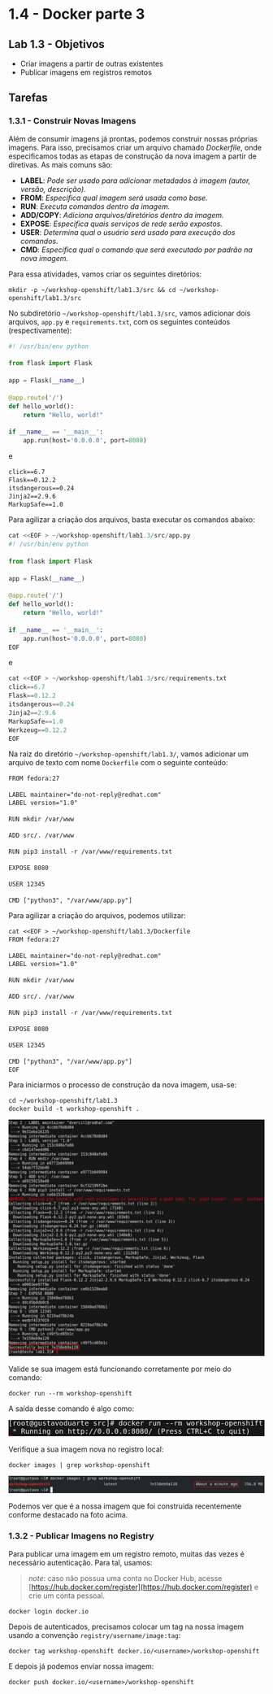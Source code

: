 # 1.4 - Docker parte 3

## Lab 1.3 - Objetivos

* Criar imagens a partir de outras existentes
* Publicar imagens em registros remotos

## Tarefas

### 1.3.1 - Construir Novas Imagens

Além de consumir imagens já prontas, podemos construir nossas próprias imagens. Para isso, precisamos criar um arquivo chamado _Dockerfile_, onde especificamos todas as etapas de construção da nova imagem a partir de diretivas. As mais comuns são:

* **LABEL**: _Pode ser usado para adicionar metadados à imagem \(autor, versão, descrição\)._
* **FROM**: _Especifica qual imagem será usada como base._
* **RUN**: _Executa comandos dentro da imagem._
* **ADD/COPY**: _Adiciona arquivos/diretórios dentro da imagem._
* **EXPOSE**: _Especifica quais serviços de rede serão expostos._
* **USER**: _Determina qual o usuário será usado para execução dos comandos._
* **CMD**: _Especifica qual o comando que será executado por padrão na nova imagem._

Para essa atividades, vamos criar os seguintes diretórios:

```text
mkdir -p ~/workshop-openshift/lab1.3/src && cd ~/workshop-openshift/lab1.3/src
```

No subdiretório `~/workshop-openshift/lab1.3/src`, vamos adicionar dois arquivos, `app.py` e `requirements.txt`, com os seguintes conteúdos \(respectivamente\):

```python
#! /usr/bin/env python

from flask import Flask

app = Flask(__name__)

@app.route('/')
def hello_world():
    return "Hello, world!"

if __name__ == '__main__':
    app.run(host='0.0.0.0', port=8080)
```

e

```text
click==6.7
Flask==0.12.2
itsdangerous==0.24
Jinja2==2.9.6
MarkupSafe==1.0
```

Para agilizar a criação dos arquivos, basta executar os comandos abaixo:

```python
cat <<EOF > ~/workshop-openshift/lab1.3/src/app.py
#! /usr/bin/env python

from flask import Flask

app = Flask(__name__)

@app.route('/')
def hello_world():
    return "Hello, world!"

if __name__ == '__main__':
    app.run(host='0.0.0.0', port=8080)
EOF
```

e

```python
cat <<EOF > ~/workshop-openshift/lab1.3/src/requirements.txt
click==6.7
Flask==0.12.2
itsdangerous==0.24
Jinja2==2.9.6
MarkupSafe==1.0
Werkzeug==0.12.2
EOF
```

Na raiz do diretório `~/workshop-openshift/lab1.3/`, vamos adicionar um arquivo de texto com nome `Dockerfile` com o seguinte conteúdo:

```text
FROM fedora:27

LABEL maintainer="do-not-reply@redhat.com"
LABEL version="1.0"

RUN mkdir /var/www

ADD src/. /var/www

RUN pip3 install -r /var/www/requirements.txt

EXPOSE 8080

USER 12345

CMD ["python3", "/var/www/app.py"]
```

Para agilizar a criação do arquivos, podemos utilizar:

```text
cat <<EOF > ~/workshop-openshift/lab1.3/Dockerfile
FROM fedora:27

LABEL maintainer="do-not-reply@redhat.com"
LABEL version="1.0"

RUN mkdir /var/www

ADD src/. /var/www

RUN pip3 install -r /var/www/requirements.txt

EXPOSE 8080

USER 12345

CMD ["python3", "/var/www/app.py"]
EOF
```

Para iniciarmos o processo de construção da nova imagem, usa-se:

```text
cd ~/workshop-openshift/lab1.3
docker build -t workshop-openshift .
```

![](https://raw.githubusercontent.com/guaxinim/test-drive-openshift/master/gitbook/assets/docker-build.png)

Valide se sua imagem está funcionando corretamente por meio do comando:

```text
docker run --rm workshop-openshift
```

A saída desse comando é algo como:

![](https://raw.githubusercontent.com/guaxinim/test-drive-openshift/master/gitbook/assets/docker-run-rm.png)

Verifique a sua imagem nova no registro local:

```text
docker images | grep workshop-openshift
```

![](https://raw.githubusercontent.com/guaxinim/test-drive-openshift/master/gitbook/assets/docker-images-grep-2.png)

Podemos ver que é a nossa imagem que foi construida recentemente conforme destacado na foto acima.

### 1.3.2 - Publicar Imagens no Registry

Para publicar uma imagem em um registro remoto, muitas das vezes é necessário autenticação. Para tal, usamos:

> _note_: caso não possua uma conta no Docker Hub, acesse [https://hub.docker.com/register](https://hub.docker.com/register) e crie um conta pessoal.

```text
docker login docker.io
```

Depois de autenticados, precisamos colocar um tag na nossa imagem usando a convenção `registry/username/image:tag`:

```text
docker tag workshop-openshift docker.io/<username>/workshop-openshift
```

E depois já podemos enviar nossa imagem:

```text
docker push docker.io/<username>/workshop-openshift
```

